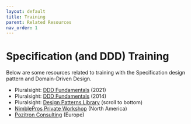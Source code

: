 ```yaml
---
layout: default
title: Training
parent: Related Resources
nav_order: 1
---
```


# Specification (and DDD) Training

Below are some resources related to training with the Specification design pattern and Domain-Driven Design.

- Pluralsight: [DDD Fundamentals](https://www.pluralsight.com/courses/fundamentals-domain-driven-design) (2021)
- Pluralsight: [DDD Fundamentals](https://www.pluralsight.com/courses/domain-driven-design-fundamentals) (2014)
- Pluralsight: [Design Patterns Library](https://www.pluralsight.com/courses/patterns-library) (scroll to bottom)
- [NimblePros Private Workshop](https://nimblepros.com/what-we-do) (North America)
- [Pozitron Consulting](https://pozitrongroup.com/) (Europe)
